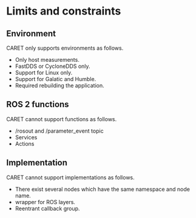 # Limits and constraints

## Environment

CARET only supports environments as follows.

- Only host measurements.
- FastDDS or CycloneDDS only.
- Support for Linux only.
- Support for Galatic and Humble.
- Required rebuilding the application.

## ROS 2 functions

CARET cannot support functions as follows.

- /rosout and /parameter_event topic
- Services
- Actions

## Implementation

CARET cannot support implementations as follows.

- There exist several nodes which have the same namespace and node name.
- wrapper for ROS layers.
- Reentrant callback group.
